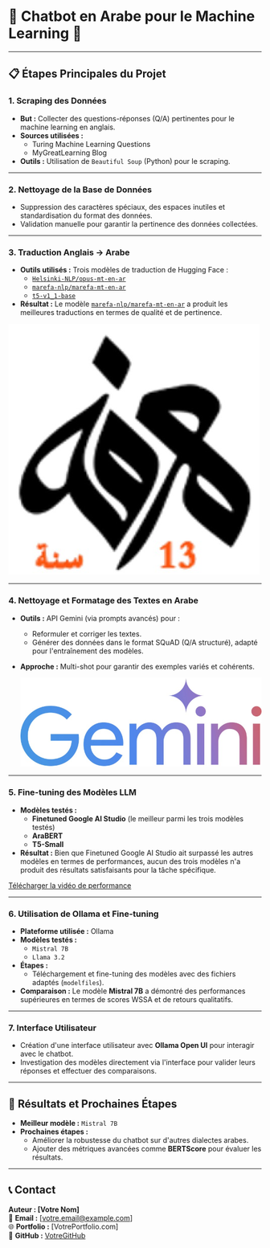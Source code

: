 # 🌟 Chatbot en Arabe pour le Machine Learning 🌟

---

## 📋 Étapes Principales du Projet

### **1. Scraping des Données**
- **But :** Collecter des questions-réponses (Q/A) pertinentes pour le machine learning en anglais.
- **Sources utilisées :**
  - Turing Machine Learning Questions
  - MyGreatLearning Blog
- **Outils :** Utilisation de `Beautiful Soup` (Python) pour le scraping.

---

### **2. Nettoyage de la Base de Données**
- Suppression des caractères spéciaux, des espaces inutiles et standardisation du format des données.
- Validation manuelle pour garantir la pertinence des données collectées.

---

### **3. Traduction Anglais → Arabe**
- **Outils utilisés :** Trois modèles de traduction de Hugging Face :
  - [`Helsinki-NLP/opus-mt-en-ar`](https://huggingface.co/Helsinki-NLP/opus-mt-en-ar)
  - [`marefa-nlp/marefa-mt-en-ar`](https://huggingface.co/marefa-nlp/marefa-mt-en-ar)
  - [`t5-v1_1-base`](https://huggingface.co/t5-v1_1-base)
- **Résultat :** Le modèle [`marefa-nlp/marefa-mt-en-ar`](https://huggingface.co/marefa-nlp/marefa-mt-en-ar) a produit les meilleures traductions en termes de qualité et de pertinence.



![marefa-nlp/marefa-mt-en-ar](marefa1.jpg)


---

### **4. Nettoyage et Formatage des Textes en Arabe**
- **Outils :** API Gemini (via prompts avancés) pour :
  - Reformuler et corriger les textes.
  - Générer des données dans le format SQuAD (Q/A structuré), adapté pour l'entraînement des modèles.
- **Approche :** Multi-shot pour garantir des exemples variés et cohérents.

  ![marefa-nlp/marefa-mt-en-ar](gemini.jpg)


---

### **5. Fine-tuning des Modèles LLM**
- **Modèles testés :**
  - **Finetuned Google AI Studio** (le meilleur parmi les trois modèles testés)
  - **AraBERT**
  - **T5-Small**
- **Résultat :** Bien que Finetuned Google AI Studio ait surpassé les autres modèles en termes de performances, aucun des trois modèles n'a produit des résultats satisfaisants pour la tâche spécifique.

[Télécharger la vidéo de performance](ai_studio.mp4)



---

### **6. Utilisation de Ollama et Fine-tuning**
- **Plateforme utilisée :** Ollama
- **Modèles testés :**
  - `Mistral 7B`
  - `Llama 3.2`
- **Étapes :**
  - Téléchargement et fine-tuning des modèles avec des fichiers adaptés (`modelfiles`).
- **Comparaison :** Le modèle **Mistral 7B** a démontré des performances supérieures en termes de scores WSSA et de retours qualitatifs.

---

### **7. Interface Utilisateur**
- Création d'une interface utilisateur avec **Ollama Open UI** pour interagir avec le chatbot.
- Investigation des modèles directement via l'interface pour valider leurs réponses et effectuer des comparaisons.

---

## 🚀 Résultats et Prochaines Étapes
- **Meilleur modèle :** `Mistral 7B`
- **Prochaines étapes :**
  - Améliorer la robustesse du chatbot sur d'autres dialectes arabes.
  - Ajouter des métriques avancées comme **BERTScore** pour évaluer les résultats.

---

## 📞 Contact
**Auteur : [Votre Nom]**  
📧 **Email :** [votre.email@example.com]  
🌐 **Portfolio :** [VotrePortfolio.com]  
📂 **GitHub :** [VotreGitHub](https://github.com/VotreGitHub)
